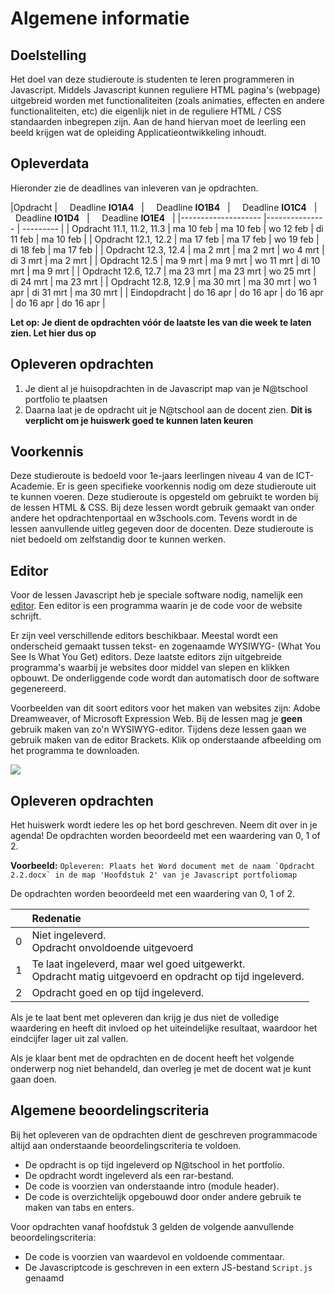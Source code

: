 # Algemene informatie

## Doelstelling
Het doel van deze studieroute is studenten te leren programmeren in Javascript. Middels Javascript kunnen reguliere HTML pagina's (webpage) uitgebreid worden met functionaliteiten (zoals animaties, effecten en andere functionaliteiten, etc) die eigenlijk niet in de reguliere HTML / CSS standaarden inbegrepen zijn.
Aan de hand hiervan moet de leerling een beeld krijgen wat de opleiding Applicatieontwikkeling inhoudt. 

## Opleverdata
Hieronder zie de deadlines van inleveren van je opdrachten. 

|Opdracht              |  &nbsp; &nbsp;  Deadline **IO1A4** &nbsp; |  &nbsp; &nbsp;  Deadline **IO1B4** &nbsp; |  &nbsp; &nbsp;  Deadline **IO1C4** &nbsp; |   &nbsp; &nbsp;  Deadline **IO1D4** &nbsp; | &nbsp; &nbsp;  Deadline **IO1E4** &nbsp; |
|--------------------  |--------------- | --------- |
| Opdracht 11.1, 11.2, 11.3 | ma 10 feb | ma 10 feb | wo 12 feb | di 11 feb | ma 10 feb |
| Opdracht 12.1, 12.2 | ma 17 feb | ma 17 feb | wo 19 feb | di 18 feb | ma 17 feb |
| Opdracht 12.3, 12.4 | ma 2 mrt | ma 2 mrt | wo 4 mrt | di 3 mrt | ma 2 mrt |
| Opdracht 12.5 | ma 9 mrt | ma 9 mrt | wo 11 mrt | di 10 mrt | ma 9 mrt |
| Opdracht 12.6, 12.7 | ma 23 mrt | ma 23 mrt | wo 25 mrt | di 24 mrt | ma 23 mrt |
| Opdracht 12.8, 12.9 | ma 30 mrt | ma 30 mrt | wo 1 apr | di 31 mrt | ma 30 mrt |
| Eindopdracht | do 16 apr | do 16 apr | do 16 apr | do 16 apr | do 16 apr |


**Let op: Je dient de opdrachten vóór de laatste les van die week te laten zien. Let hier dus op** 

## Opleveren opdrachten
1. Je dient al je huisopdrachten in de Javascript map van je N@tschool portfolio te plaatsen
2. Daarna laat je de opdracht uit je N@tschool aan de docent zien. **Dit is verplicht om je huiswerk goed te kunnen laten keuren**


## Voorkennis
Deze studieroute is bedoeld voor 1e-jaars leerlingen niveau 4 van de ICT-Academie. Er is geen specifieke voorkennis nodig om deze studieroute uit te kunnen voeren. Deze studieroute is opgesteld om gebruikt te worden bij de lessen HTML & CSS. Bij deze lessen wordt gebruik gemaakt van onder andere het opdrachtenportaal en w3schools.com. Tevens wordt in de lessen aanvullende uitleg gegeven door de docenten. Deze studieroute is niet bedoeld om zelfstandig door te kunnen werken.


## Editor
Voor de lessen Javascript heb je speciale software nodig, namelijk een [editor](http://en.wikipedia.org/wiki/List_of_HTML_editors). Een editor is een programma waarin je de code voor de website schrijft.

Er zijn veel verschillende editors beschikbaar. Meestal wordt een onderscheid gemaakt tussen tekst- en zogenaamde WYSIWYG- (What You See Is What You Get) editors. Deze laatste editors zijn uitgebreide programma's waarbij je websites door middel van slepen en klikken opbouwt. De onderliggende code wordt dan automatisch door de software gegenereerd.

Voorbeelden van dit soort editors voor het maken van websites zijn: Adobe Dreamweaver, of Microsoft Expression Web. Bij de lessen mag je **geen** gebruik maken van zo'n WYSIWYG-editor. Tijdens deze lessen gaan we gebruik maken van de editor Brackets.
Klik op onderstaande afbeelding om het programma te downloaden.

[<img src="https://elo.kw1c.nl/CMS/Studie/811%20ICT-Academie/811%20VakkenInhoud/%5BB.14%20HTM%5D%20HTMLCSS/Productie/02.%20Opdrachten/Algemeen/Brackets.png">](http://brackets.io/)

## Opleveren opdrachten
Het huiswerk wordt iedere les op het bord geschreven. Neem dit over in je agenda! De opdrachten worden beoordeeld met een waardering van 0, 1 of 2.

**Voorbeeld:**
``Opleveren: Plaats het Word document met de naam `Opdracht 2.2.docx` in de map 'Hoofdstuk 2' van je Javascript portfoliomap``

De opdrachten worden beoordeeld met een waardering van 0, 1 of 2.

<table><thead>
<tr>
<th></th>
<th align="left">Redenatie</th>
</tr>
</thead><tbody>
<tr>
<td>0</td>
<td align="left">Niet ingeleverd.    <br>Opdracht onvoldoende uitgevoerd</td>
</tr>
<tr>
<td>1</td>
<td align="left">Te laat ingeleverd, maar wel goed uitgewerkt.<br>Opdracht matig uitgevoerd en opdracht op tijd ingeleverd.</td>
</tr>
<tr>
<td>2</td>
<td align="left">Opdracht goed en op tijd ingeleverd.</td>
</tr>
</tbody></table>

Als je te laat bent met opleveren dan krijg je dus niet de volledige waardering en heeft dit invloed op het uiteindelijke resultaat, waardoor het eindcijfer lager uit zal vallen.

Als je klaar bent met de opdrachten en de docent heeft het volgende onderwerp nog niet behandeld, dan overleg je met de docent wat je kunt gaan doen.


## Algemene beoordelingscriteria

Bij het opleveren van de opdrachten dient de geschreven programmacode altijd aan onderstaande beoordelingscriteria te voldoen.
*	De opdracht is op tijd ingeleverd op N@tschool in het portfolio.
*	De opdracht wordt ingeleverd als een rar-bestand.
*	De code is voorzien van onderstaande intro (module header). 
*	De code is overzichtelijk opgebouwd door onder andere gebruik te maken van tabs en enters.
 
Voor opdrachten vanaf hoofdstuk 3 gelden de volgende aanvullende beoordelingscriteria:
 
*	De code is voorzien van waardevol en voldoende commentaar.
*	De Javascriptcode is geschreven in een extern JS-bestand `Script.js` genaamd
